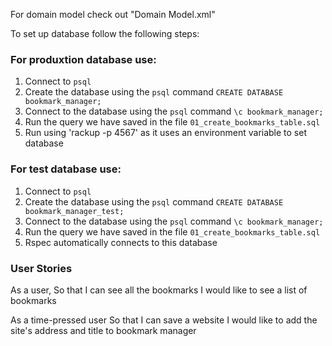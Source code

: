 For domain model check out "Domain Model.xml"

To set up database follow the following steps:


### For produxtion database use:

1. Connect to `psql`
2. Create the database using the `psql` command `CREATE DATABASE bookmark_manager;`
3. Connect to the database using the `psql` command `\c bookmark_manager;`
4. Run the query we have saved in the file `01_create_bookmarks_table.sql`
5. Run using 'rackup -p 4567' as it uses an environment variable to set database

<h3> For test database use: </h3>

1. Connect to `psql`
2. Create the database using the `psql` command `CREATE DATABASE bookmark_manager_test;`
3. Connect to the database using the `psql` command `\c bookmark_manager;`
4. Run the query we have saved in the file `01_create_bookmarks_table.sql`
5. Rspec automatically connects to this database

<h3> User Stories </h3>

As a user,
So that I can see all the bookmarks
I would like to see a list of bookmarks

As a time-pressed user
So that I can save a website
I would like to add the site's address and title to bookmark manager
